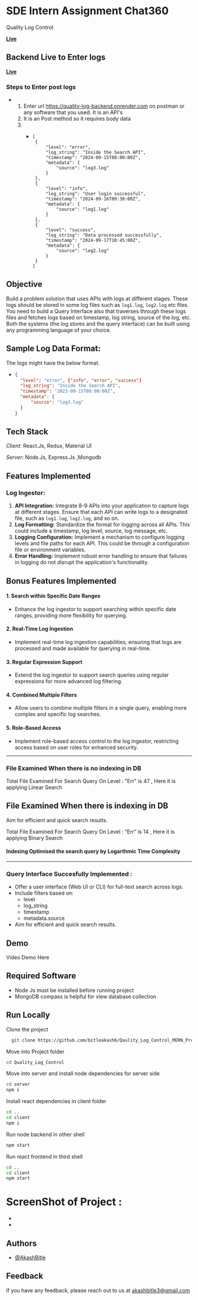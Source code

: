 # SDE Intern Assignment Chat360
Quality Log Control

[**Live**](https://logcontrolsoftware.netlify.app/)

## Backend Live to Enter logs
[**Live**](https://quality-log-backend.onrender.com)

### Steps to Enter post logs
- 1. Enter url https://quality-log-backend.onrender.com on postman or any software that you used. It is an API's
  2. It is an Post method so it requires body data
  3. - ```josn
       [
	    {
	        "level": "error",
	        "log_string": "Inside the Search API",
	        "timestamp": "2024-09-15T08:00:00Z",
	        "metadata": {
	            "source": "log3.log"
	        }
	    },
	    {
	        "level": "info",
	        "log_string": "User login successful",
	        "timestamp": "2024-09-16T09:30:00Z",
	        "metadata": {
	            "source": "log1.log"
	        }
	    },
	    {
	        "level": "success",
	        "log_string": "Data processed successfully",
	        "timestamp": "2024-09-17T10:45:00Z",
	        "metadata": {
	            "source": "log2.log"
	        }
	    }
       ]

## Objective

Build a problem solution that uses APIs with logs at different stages. These logs should be stored in some log files such as `log1.log`, `log2.log` etc files. 
You need to build a Query Interface also that traverses through these logs files and fetches logs based on timestamp, log string, source of the log, etc.
Both the systems (the log stores and the query interface) can be built using any programming language of your choice.

## Sample Log Data Format:

The logs might have the below format.

-
  ```json
  {
	"level": "error", ["info", "error", "success"]
	"log_string": "Inside the Search API",
	"timestamp": "2023-09-15T08:00:00Z",    
    "metadata": {
        "source": "log3.log"
    }
  }


## Tech Stack

*Client:* React.Js, Redux, Material UI

*Server:* Node.Js, Express.Js ,Mongodb

## Features Implemented

### Log Ingestor:

1. **API Integration:** Integrate 8-9 APIs into your application to capture logs at different stages. Ensure that each API can write logs to a designated file, such as `log1.log`, `log2.log`, and so on.
2. **Log Formatting:** Standardize the format for logging across all APIs. This could include a timestamp, log level, source, log message, etc.
3. **Logging Configuration:** Implement a mechanism to configure logging levels and file paths for each API. This could be through a configuration file or environment variables.
4. **Error Handling:** Implement robust error handling to ensure that failures in logging do not disrupt the application's functionality.

## Bonus Features Implemented

#### 1. Search within Specific Date Ranges

- Enhance the log ingestor to support searching within specific date ranges, providing more flexibility for querying.

#### 2. Real-Time Log Ingestion

- Implement real-time log ingestion capabilities, ensuring that logs are processed and made available for querying in real-time.

#### 3. Regular Expression Support

- Extend the log ingestor to support search queries using regular expressions for more advanced log filtering.

#### 4. Combined Multiple Filters

- Allow users to combine multiple filters in a single query, enabling more complex and specific log searches.

#### 5. Role-Based Access

- Implement role-based access control to the log ingestor, restricting access based on user roles for enhanced security.

---

### File Examined When there is no indexing in DB

Total File Examined For Search Query On Level : "Err" is 47 , Here it is applying Linear Search

## File Examined When there is indexing in DB
Aim for efficient and quick search results.

Total File Examined For Search Query On Level : “Err” is 14 , Here it is applying Binary Search

#### Indexing Optimised the search query by Logarthmic Time Complexity

---

### Query Interface Succesfully Implemented : 

- Offer a user interface (Web UI or CLI) for full-text search across logs.
- Include filters based on:
    - level
    - log_string
    - timestamp
    - metadata.source
- Aim for efficient and quick search results.
  
## Demo

Video Demo Here

## Required Software

- Node Js must be installed before running project
- MongoDB compass is helpful for view database collection

## Run Locally

Clone the project

```bash
  git clone https://github.com/bitleakash6/Qaulity_Log_Control_MERN_Project.git
```

Move into Project folder

```bash
cd Quality_Log_Control
```

Move into server and install node dependencies for server side

```bash
cd server
npm i
```

Install react dependencies in client folder

```bash
cd ..
cd client
npm i
```

Run node backend in other shell

```bash
npm start
```

Run react frontend in third shell

```bash
cd ..
cd client
npm start
```

# ScreenShot of Project :

- <img src="">
- <img src="">


## Authors

- [@AkashBitle](https://github.com/bitleakash6)

## Feedback

If you have any feedback, please reach out to us at akashbitle3@gmail.com
